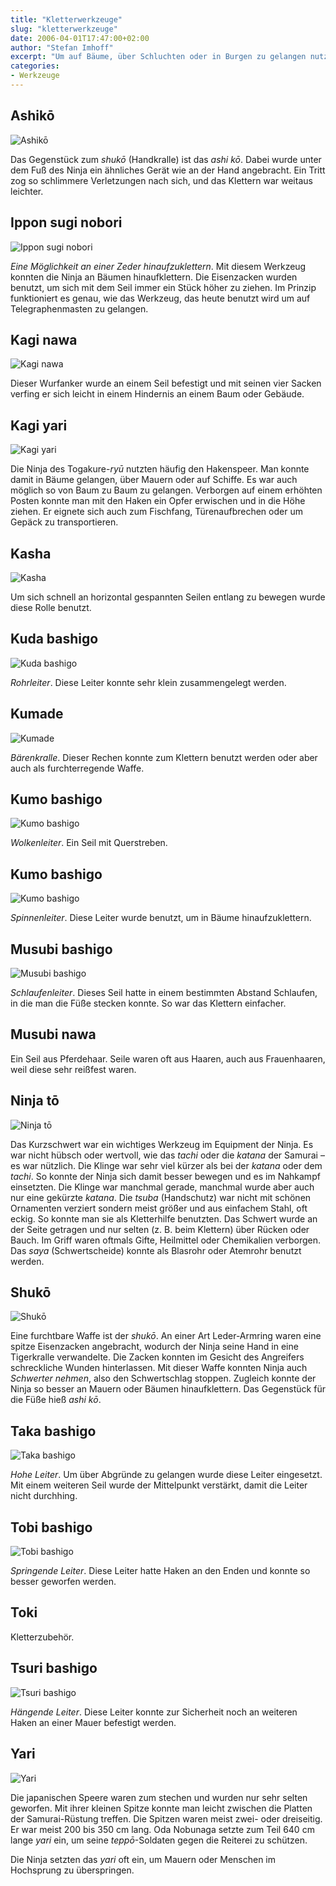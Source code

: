 ```yaml
---
title: "Kletterwerkzeuge"
slug: "kletterwerkzeuge"
date: 2006-04-01T17:47:00+02:00
author: "Stefan Imhoff"
excerpt: "Um auf Bäume, über Schluchten oder in Burgen zu gelangen nutzten die Ninja diverse Leitern, Seile und Spezialwerkzeuge."
categories:
- Werkzeuge
---
```


## Ashikō

![Ashikō](/assets/images/artikel/waffen-ashiko.jpg)

Das Gegenstück zum *shukō* (Handkralle) ist das *ashi kō*. Dabei wurde unter dem Fuß des Ninja ein ähnliches Gerät wie an der Hand angebracht. Ein Tritt zog so schlimmere Verletzungen nach sich, und das Klettern war weitaus leichter.


## Ippon sugi nobori

![Ippon sugi nobori](/assets/images/artikel/werkzeuge-ippon-sugi-nobori.jpg)

*Eine Möglichkeit an einer Zeder hinaufzuklettern*. Mit diesem Werkzeug konnten die Ninja an Bäumen hinaufklettern. Die Eisenzacken wurden benutzt, um sich mit dem Seil immer ein Stück höher zu ziehen. Im Prinzip funktioniert es genau, wie das Werkzeug, das heute benutzt wird um auf Telegraphenmasten zu gelangen.


## Kagi nawa

![Kagi nawa](/assets/images/artikel/werkzeuge-kaginawa.jpg)

Dieser Wurfanker wurde an einem Seil befestigt und mit seinen vier Sacken verfing er sich leicht in einem Hindernis an einem Baum oder Gebäude.


## Kagi yari

![Kagi yari](/assets/images/artikel/waffen-kagiyari.jpg)

Die Ninja des Togakure-*ryū* nutzten häufig den Hakenspeer. Man konnte damit in Bäume gelangen, über Mauern oder auf Schiffe. Es war auch möglich so von Baum zu Baum zu gelangen. Verborgen auf einem erhöhten Posten konnte man mit den Haken ein Opfer erwischen und in die Höhe ziehen. Er eignete sich auch zum Fischfang, Türenaufbrechen oder um Gepäck zu transportieren.


## Kasha

![Kasha](/assets/images/artikel/werkzeuge-kasha.jpg)

Um sich schnell an horizontal gespannten Seilen entlang zu bewegen wurde diese Rolle benutzt.


## Kuda bashigo

![Kuda bashigo](/assets/images/artikel/werkzeuge-kudabashigo.jpg)

*Rohrleiter*. Diese Leiter konnte sehr klein zusammengelegt werden.


## Kumade

![Kumade](/assets/images/artikel/werkzeuge-kumade.jpg)

*Bärenkralle*. Dieser Rechen konnte zum Klettern benutzt werden oder aber auch als furchterregende Waffe.


## Kumo bashigo

![Kumo bashigo](/assets/images/artikel/werkzeuge-kumobashigo1.jpg)

*Wolkenleiter*. Ein Seil mit Querstreben.


## Kumo bashigo

![Kumo bashigo](/assets/images/artikel/werkzeuge-kumobashigo2.jpg)

*Spinnenleiter*. Diese Leiter wurde benutzt, um in Bäume hinaufzuklettern.


## Musubi bashigo

![Musubi bashigo](/assets/images/artikel/werkzeuge-musubibashigo.jpg)

*Schlaufenleiter*. Dieses Seil hatte in einem bestimmten Abstand Schlaufen, in die man die Füße stecken konnte. So war das Klettern einfacher.


## Musubi nawa

Ein Seil aus Pferdehaar. Seile waren oft aus Haaren, auch aus Frauenhaaren, weil diese sehr reißfest waren.


## Ninja tō

![Ninja tō](/assets/images/artikel/waffen-ninjato.jpg)

Das Kurzschwert war ein wichtiges Werkzeug im Equipment der Ninja. Es war nicht hübsch oder wertvoll, wie das *tachi* oder die *katana* der Samurai – es war nützlich. Die Klinge war sehr viel kürzer als bei der *katana* oder dem *tachi*. So konnte der Ninja sich damit besser bewegen und es im Nahkampf einsetzten. Die Klinge war manchmal gerade, manchmal wurde aber auch nur eine gekürzte *katana*. Die *tsuba* (Handschutz) war nicht mit schönen Ornamenten verziert sondern meist größer und aus einfachem Stahl, oft eckig. So konnte man sie als Kletterhilfe benutzten. Das Schwert wurde an der Seite getragen und nur selten (z. B. beim Klettern) über Rücken oder Bauch. Im Griff waren oftmals Gifte, Heilmittel oder Chemikalien verborgen. Das *saya* (Schwertscheide) konnte als Blasrohr oder Atemrohr benutzt werden.


## Shukō

![Shukō](/assets/images/artikel/waffen-shuko.jpg)

Eine furchtbare Waffe ist der *shukō*. An einer Art Leder-Armring waren eine spitze Eisenzacken angebracht, wodurch der Ninja seine Hand in eine Tigerkralle verwandelte. Die Zacken konnten im Gesicht des Angreifers schreckliche Wunden hinterlassen. Mit dieser Waffe konnten Ninja auch *Schwerter nehmen*, also den Schwertschlag stoppen. Zugleich konnte der Ninja so besser an Mauern oder Bäumen hinaufklettern. Das Gegenstück für die Füße hieß *ashi kō*.


## Taka bashigo

![Taka bashigo](/assets/images/artikel/werkzeuge-takabashigo.jpg)

*Hohe Leiter*. Um über Abgründe zu gelangen wurde diese Leiter eingesetzt. Mit einem weiteren Seil wurde der Mittelpunkt verstärkt, damit die Leiter nicht durchhing.


## Tobi bashigo

![Tobi bashigo](/assets/images/artikel/werkzeuge-tobibashigo.jpg)

*Springende Leiter*. Diese Leiter hatte Haken an den Enden und konnte so besser geworfen werden.


## Toki

Kletterzubehör.


## Tsuri bashigo

![Tsuri bashigo](/assets/images/artikel/werkzeuge-tsuribashigo.jpg)

*Hängende Leiter*. Diese Leiter konnte zur Sicherheit noch an weiteren Haken an einer Mauer befestigt werden.


## Yari

![Yari](/assets/images/artikel/waffen-yari.jpg)

Die japanischen Speere waren zum stechen und wurden nur sehr selten geworfen. Mit ihrer kleinen Spitze konnte man leicht zwischen die Platten der Samurai-Rüstung treffen. Die Spitzen waren meist zwei- oder dreiseitig. Er war meist 200 bis 350 cm lang. Oda Nobunaga setzte zum Teil 640 cm lange *yari* ein, um seine *teppō*-Soldaten gegen die Reiterei zu schützen.

Die Ninja setzten das *yari* oft ein, um Mauern oder Menschen im Hochsprung zu überspringen.
